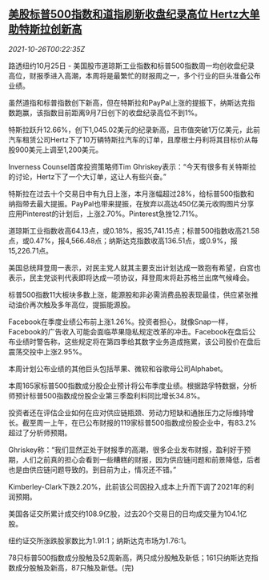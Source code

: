<!--1635208263000-->
[美股标普500指数和道指刷新收盘纪录高位 Hertz大单助特斯拉创新高](https://cn.reuters.com/article/usa-stock-1025-mon-idCNKBS2HG00O)
------

<div><i>2021-10-26T00:22:35Z</i></div><p>路透纽约10月25日 - 美国股市道琼斯工业指数和标普500指数周一均创收盘纪录高位，财报季进入高潮，本周将是最繁忙的财报周之一，多个行业的巨头准备公布业绩。</p><p>虽然道指和标普指数创下新高，但在特斯拉和PayPal上涨的提振下，纳斯达克指数跑赢，该指数目前距离9月7日创下的收盘纪录高位不到1%。</p><p>特斯拉跃升12.66%，创下1,045.02美元的纪录新高，且市值突破1万亿美元，此前汽车租赁公司Hertz下了10万辆特斯拉汽车的订单，且摩根士丹利将其目标价从每股900美元上调至1,200美元。</p><p>Inverness Counsel首席投资策略师Tim Ghriskey表示：“今天有很多有关特斯拉的讨论，Hertz下了一个大订单，这让人有些兴奋。”</p><p>特斯拉在过去十个交易日中有九日上涨，本月涨幅超过28%，给标普500指数和纳指带去最大提振。PayPal也带来提振，在放弃以高达450亿美元收购图片分享应用Pinterest的计划后，上涨2.70%。Pinterest急挫12.71%。</p><p>道琼斯工业指数收高64.13点，或0.18%，报35,741.15点；标普500指数收高21.58点，或0.47%，报4,566.48点；纳斯达克指数收高136.51点，或0.9%，报15,226.71点。</p><p>美国总统拜登周一表示，对民主党人就其主要支出计划达成一致抱有希望，白宫也表示，民主党谈判代表即将达成一项协议，拜登周末将赴苏格兰出席气候峰会。</p><p>标普500指数11大板块多数上涨，能源股和非必需消费品股表现最佳，供应紧张推动油价再次触及多年高位，提振能源股。</p><p>Facebook在季度业绩公布前上涨1.26%。投资者担心，就像Snap一样，Facebook的广告收入可能会面临苹果隐私规定改革的冲击。Facebook在盘后公布业绩时警告称，这些规定将在第四季给其数字业务造成拖累，该公司股价在盘后震荡交投中上涨2.95%。</p><p>本周计划公布业绩的其他巨头包括苹果、微软和谷歌母公司Alphabet。</p><p>本周165家标普500指数成分股企业预计将公布季度业绩。根据路孚特数据，分析师预计标普500指数成份股企业第三季盈利料同比增长34.8%。</p><p>投资者还在评估企业如何在应对供应链瓶颈、劳动力短缺和通胀压力之际维持增长。截至周一上午，在已公布财报的119家标普500指数成份股企业中，有83.2%超过了分析师预期。</p><p>Ghriskey称：“我们显然正处于财报季的高潮，很多企业发布财报，盈利好于预期，人们之前真的担心会看到一些糟糕的财报，因为供应链问题和前景降低，后者也是由供应链问题导致的。到目前为止，情况还不错。”</p><p>Kimberley-Clark下跌2.20%，此前该公司因投入成本上升而下调了2021年的利润预期。</p><p>美国各证交所累计成交约108.9亿股，过去20个交易日的日均成交量为104.1亿股。</p><p>纽约证交所涨跌股家数比为1.91:1；纳斯达克市场为1.76:1。</p><p>78只标普500指数成分股触及52周新高，两只成分股触及新低；161只纳斯达克指数成分股触及新高，87只触及新低。(完)</p>
